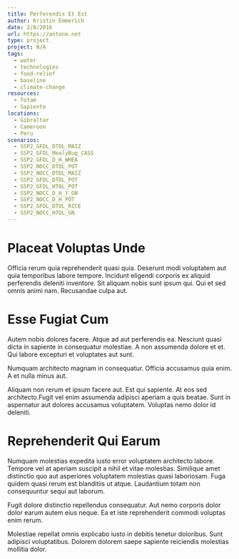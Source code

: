 ```yaml
---
title: Perferendis Et Est
author: Kristin Emmerich
date: 2/8/2016
url: https://antone.net
type: project
project: N/A
tags:
  - water
  - technologies
  - food-relief
  - baseline
  - climate-change
resources:
  - Totam
  - Sapiente
locations:
  - Gibraltar
  - Cameroon
  - Peru
scenarios:
  - SSP2_GFDL_DTOL_MAIZ
  - SSP2_GFDL_MealyBug_CASS
  - SSP2_GFDL_D_H_WHEA
  - SSP2_NOCC_DTOL_POT
  - SSP2_NOCC_DTOL_MAIZ
  - SSP2_GFDL_DTOL_POT
  - SSP2_GFDL_HTOL_POT
  - SSP2_NOCC_D_H_Y_GN
  - SSP2_NOCC_D_H_POT
  - SSP2_GFDL_DTOL_RICE
  - SSP2_NOCC_HTOL_GN
---
```


# Placeat Voluptas Unde
Officia rerum quia reprehenderit quasi quia. Deserunt modi voluptatem aut quia temporibus labore tempore. Incidunt eligendi corporis ex aliquid perferendis deleniti inventore. Sit aliquam nobis sunt ipsum qui. Qui et sed omnis animi nam. Recusandae culpa aut.

# Esse Fugiat Cum
Autem nobis dolores facere. Atque ad aut perferendis ea. Nesciunt quasi dicta in sapiente in consequatur molestiae. A non assumenda dolore et et. Qui labore excepturi et voluptates aut sunt.
 Numquam architecto magnam in consequatur. Officia accusamus quia enim. A et nulla minus aut.
 Aliquam non rerum et ipsum facere aut. Est qui sapiente. At eos sed architecto.Fugit vel enim assumenda adipisci aperiam a quis beatae. Sunt in aspernatur aut dolores accusamus voluptatem. Voluptas nemo dolor id deleniti.

# Reprehenderit Qui Earum
Numquam molestias expedita iusto error voluptatem architecto labore. Tempore vel at aperiam suscipit a nihil et vitae molestias. Similique amet distinctio quo aut asperiores voluptatem molestias quasi laboriosam. Fuga quidem quasi rerum est blanditiis ut atque. Laudantium totam non consequuntur sequi aut laborum.
 Fugit dolore distinctio repellendus consequatur. Aut nemo corporis dolor dolor earum autem eius neque. Ea et iste reprehenderit commodi voluptas enim rerum.
 Molestiae repellat omnis explicabo iusto in debitis tenetur doloribus. Sunt adipisci voluptatibus. Dolorem dolorem saepe sapiente reiciendis molestias mollitia dolor.
